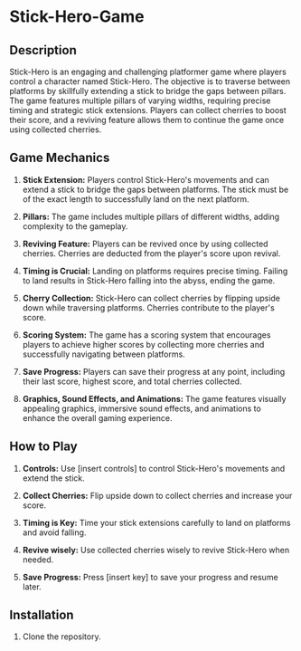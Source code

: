 # Stick-Hero-Game

## Description
Stick-Hero is an engaging and challenging platformer game where players control a character named Stick-Hero. The objective is to traverse between platforms by skillfully extending a stick to bridge the gaps between pillars. The game features multiple pillars of varying widths, requiring precise timing and strategic stick extensions. Players can collect cherries to boost their score, and a reviving feature allows them to continue the game once using collected cherries.

## Game Mechanics

1. **Stick Extension:** Players control Stick-Hero's movements and can extend a stick to bridge the gaps between platforms. The stick must be of the exact length to successfully land on the next platform.

2. **Pillars:** The game includes multiple pillars of different widths, adding complexity to the gameplay.

3. **Reviving Feature:** Players can be revived once by using collected cherries. Cherries are deducted from the player's score upon revival.

4. **Timing is Crucial:** Landing on platforms requires precise timing. Failing to land results in Stick-Hero falling into the abyss, ending the game.

5. **Cherry Collection:** Stick-Hero can collect cherries by flipping upside down while traversing platforms. Cherries contribute to the player's score.

6. **Scoring System:** The game has a scoring system that encourages players to achieve higher scores by collecting more cherries and successfully navigating between platforms.

7. **Save Progress:** Players can save their progress at any point, including their last score, highest score, and total cherries collected.

8. **Graphics, Sound Effects, and Animations:** The game features visually appealing graphics, immersive sound effects, and animations to enhance the overall gaming experience.

## How to Play

1. **Controls:** Use [insert controls] to control Stick-Hero's movements and extend the stick.

2. **Collect Cherries:** Flip upside down to collect cherries and increase your score.

3. **Timing is Key:** Time your stick extensions carefully to land on platforms and avoid falling.

4. **Revive wisely:** Use collected cherries wisely to revive Stick-Hero when needed.

5. **Save Progress:** Press [insert key] to save your progress and resume later.

## Installation

1. Clone the repository.
